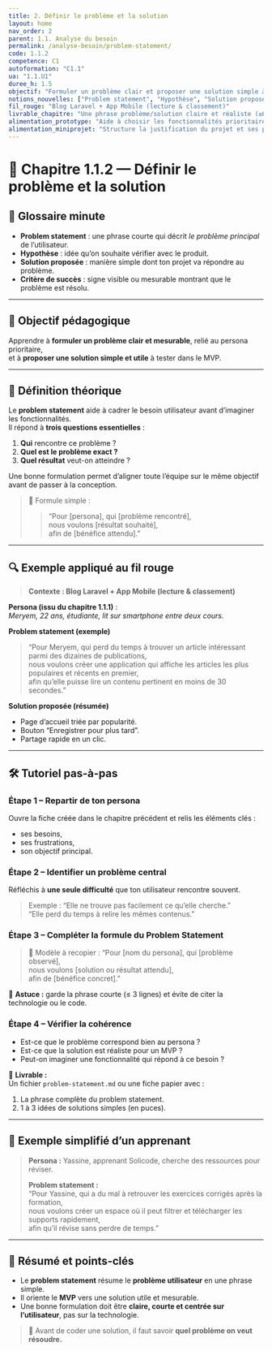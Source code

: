 ```yaml
---
title: 2. Définir le problème et la solution
layout: home
nav_order: 2
parent: 1.1. Analyse du besoin
permalink: /analyse-besoin/problem-statement/
code: 1.1.2
competence: C1
autoformation: "C1.1"
ua: "1.1.U1"
duree_h: 1.5
objectif: "Formuler un problème clair et proposer une solution simple à partir du persona identifié."
notions_nouvelles: ["Problem statement", "Hypothèse", "Solution proposée"]
fil_rouge: "Blog Laravel + App Mobile (lecture & classement)"
livrable_chapitre: "Une phrase problème/solution claire et réaliste (≤6 lignes)."
alimentation_prototype: "Aide à choisir les fonctionnalités prioritaires du MVP."
alimentation_miniprojet: "Structure la justification du projet et ses premiers critères de succès."
---
```


# 📘 Chapitre 1.1.2 — Définir le problème et la solution

## 📒 Glossaire minute

- **Problem statement** : une phrase courte qui décrit *le problème principal* de l’utilisateur.  
- **Hypothèse** : idée qu’on souhaite vérifier avec le produit.  
- **Solution proposée** : manière simple dont ton projet va répondre au problème.  
- **Critère de succès** : signe visible ou mesurable montrant que le problème est résolu.

---

## 🎯 Objectif pédagogique

Apprendre à **formuler un problème clair et mesurable**, relié au persona prioritaire,  
et à **proposer une solution simple et utile** à tester dans le MVP.

---

## 🧠 Définition théorique

Le **problem statement** aide à cadrer le besoin utilisateur avant d’imaginer les fonctionnalités.  
Il répond à **trois questions essentielles** :

1. **Qui** rencontre ce problème ?  
2. **Quel est le problème exact ?**  
3. **Quel résultat** veut-on atteindre ?

Une bonne formulation permet d’aligner toute l’équipe sur le même objectif avant de passer à la conception.

> 💬 Formule simple :
> > “Pour [persona], qui [problème rencontré],  
> > nous voulons [résultat souhaité],  
> > afin de [bénéfice attendu].”

---

## 🔍 Exemple appliqué au fil rouge

> **Contexte : Blog Laravel + App Mobile (lecture & classement)**

**Persona (issu du chapitre 1.1.1)** :  
*Meryem, 22 ans, étudiante, lit sur smartphone entre deux cours.*

**Problem statement (exemple)**  
> “Pour Meryem, qui perd du temps à trouver un article intéressant parmi des dizaines de publications,  
> nous voulons créer une application qui affiche les articles les plus populaires et récents en premier,  
> afin qu’elle puisse lire un contenu pertinent en moins de 30 secondes.”

**Solution proposée (résumée)**  
- Page d’accueil triée par popularité.  
- Bouton “Enregistrer pour plus tard”.  
- Partage rapide en un clic.

---

## 🛠 Tutoriel pas-à-pas

### Étape 1 – Repartir de ton persona
Ouvre la fiche créée dans le chapitre précédent et relis les éléments clés :  
- ses besoins,  
- ses frustrations,  
- son objectif principal.

### Étape 2 – Identifier un problème central
Réfléchis à **une seule difficulté** que ton utilisateur rencontre souvent.  
> Exemple : “Elle ne trouve pas facilement ce qu’elle cherche.”  
> “Elle perd du temps à relire les mêmes contenus.”

### Étape 3 – Compléter la formule du Problem Statement

> 🧩 Modèle à recopier :
> “Pour [nom du persona], qui [problème observé],  
> nous voulons [solution ou résultat attendu],  
> afin de [bénéfice concret].”

🧠 **Astuce :** garde la phrase courte (≤ 3 lignes) et évite de citer la technologie ou le code.

### Étape 4 – Vérifier la cohérence
- Est-ce que le problème correspond bien au persona ?  
- Est-ce que la solution est réaliste pour un MVP ?  
- Peut-on imaginer une fonctionnalité qui répond à ce besoin ?

📄 **Livrable :**  
Un fichier `problem-statement.md` ou une fiche papier avec :
1. La phrase complète du problem statement.  
2. 1 à 3 idées de solutions simples (en puces).

---

## 🔎 Exemple simplifié d’un apprenant

> **Persona :** Yassine, apprenant Solicode, cherche des ressources pour réviser.  
>
> **Problem statement :**  
> “Pour Yassine, qui a du mal à retrouver les exercices corrigés après la formation,  
> nous voulons créer un espace où il peut filtrer et télécharger les supports rapidement,  
> afin qu’il révise sans perdre de temps.”

---

## 🧾 Résumé et points-clés

- Le **problem statement** résume le **problème utilisateur** en une phrase simple.  
- Il oriente le **MVP** vers une solution utile et mesurable.  
- Une bonne formulation doit être **claire, courte et centrée sur l’utilisateur**, pas sur la technologie.  

> 🎯 Avant de coder une solution, il faut savoir **quel problème on veut résoudre.**
